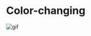 # Color-changing
![gif](https://github.com/GORKEM1986/Color-changing/commit/c0ba4b2964befa6dac2802a2ca111cc2fa42eb41)
